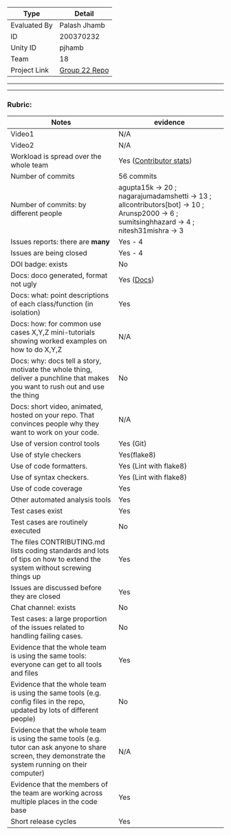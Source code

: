 |Type| Detail|
|--------|-------|
| Evaluated By | Palash Jhamb |
| ID | 200370232 |
| Unity ID | pjhamb |
| Team | 18 |
| Project Link | [Group 22 Repo](https://github.com/agupta15k/ncsu_se_fall22_22_hw2-5) |

******
******

### Rubric:

|Notes|evidence|
|-----|---------|
|Video1| N/A | 
|Video2| N/A | 
|Workload is spread over the whole team | Yes ([Contributor stats](https://github.com/agupta15k/ncsu_se_fall22_22_hw2-5/graphs/contributors)) |
|Number of commits| 56 commits |
|Number of commits: by different people| agupta15k -> 20 ; nagarajumadamshetti -> 13 ; allcontributors[bot] -> 10 ; Arunsp2000 -> 6 ; sumitsinghhazard -> 4 ; nitesh31mishra -> 3 |
|Issues reports: there are **many**| Yes - 4 |
|Issues are being closed| Yes - 4 |
|DOI badge: exists| No  |
|Docs: doco generated, format not ugly | Yes ([Docs](https://htmlpreview.github.io/?https://raw.githubusercontent.com/agupta15k/ncsu_se_fall22_22_hw2-5/main/Docs/src/index.html))|
|Docs: what: point descriptions of each class/function (in isolation) | Yes |
|Docs: how: for common use cases X,Y,Z mini-tutorials showing worked examples on how to do X,Y,Z| N/A | 
|Docs: why: docs tell a story, motivate the whole thing, deliver a punchline that makes you want to rush out and use the thing| No |
|Docs: short video, animated, hosted on your repo. That convinces people why they want to work on your code.| N/A |
|Use of version control tools| Yes (Git) |
|Use of style checkers | Yes(flake8) |
|Use of code formatters. | Yes (Lint with flake8)  |
|Use of syntax checkers. | Yes (Lint with flake8)  |
|Use of code coverage | Yes |
|Other automated analysis tools| Yes  |
|Test cases exist| Yes |
|Test cases are routinely executed| No |
|The files CONTRIBUTING.md lists coding standards and lots of tips on how to extend the system without screwing things up| Yes |
|Issues are discussed before they are closed| Yes |
|Chat channel: exists| No |
|Test cases: a large proportion of the issues related to handling failing cases.| No |
|Evidence that the whole team is using the same tools: everyone can get to all tools and files| Yes |
|Evidence that the whole team is using the same tools (e.g. config files in the repo, updated by lots of different people)| No |
|Evidence that the whole team is using the same tools (e.g. tutor can ask anyone to share screen, they demonstrate the system running on their computer)| N/A |
|Evidence that the members of the team are working across multiple places in the code base| Yes |
|Short release cycles | Yes |
